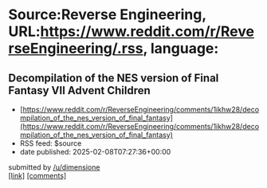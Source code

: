 # Source:Reverse Engineering, URL:https://www.reddit.com/r/ReverseEngineering/.rss, language:

## Decompilation of the NES version of Final Fantasy VII Advent Children
 - [https://www.reddit.com/r/ReverseEngineering/comments/1ikhw28/decompilation_of_the_nes_version_of_final_fantasy](https://www.reddit.com/r/ReverseEngineering/comments/1ikhw28/decompilation_of_the_nes_version_of_final_fantasy)
 - RSS feed: $source
 - date published: 2025-02-08T07:27:36+00:00

&#32; submitted by &#32; <a href="https://www.reddit.com/user/dimensione"> /u/dimensione </a> <br/> <span><a href="https://github.com/samuelyuan/ff7nes">[link]</a></span> &#32; <span><a href="https://www.reddit.com/r/ReverseEngineering/comments/1ikhw28/decompilation_of_the_nes_version_of_final_fantasy/">[comments]</a></span>

